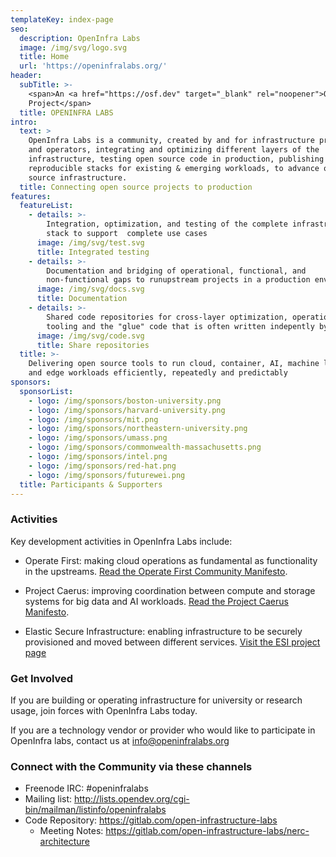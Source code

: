```yaml
---
templateKey: index-page
seo:
  description: OpenInfra Labs
  image: /img/svg/logo.svg
  title: Home
  url: 'https://openinfralabs.org/'
header:
  subTitle: >-
    <span>An <a href="https://osf.dev" target="_blank" rel="noopener">OSF</a>
    Project</span>
  title: OPENINFRA LABS
intro:
  text: >
    OpenInfra Labs is a community, created by and for infrastructure providers
    and operators, integrating and optimizing different layers of the
    infrastructure, testing open source code in production, publishing complete,
    reproducible stacks for existing & emerging workloads, to advance open
    source infrastructure.  
  title: Connecting open source projects to production
features:
  featureList:
    - details: >-
        Integration, optimization, and testing of the complete infrastructure
        stack to support  complete use cases
      image: /img/svg/test.svg
      title: Integrated testing
    - details: >-
        Documentation and bridging of operational, functional, and
        non-functional gaps to runupstream projects in a production environment
      image: /img/svg/docs.svg
      title: Documentation
    - details: >-
        Shared code repositories for cross-layer optimization, operational
        tooling and the "glue" code that is often written indepently by users
      image: /img/svg/code.svg
      title: Share repositories
  title: >-
    Delivering open source tools to run cloud, container, AI, machine learning
    and edge workloads efficiently, repeatedly and predictably
sponsors:
  sponsorList:
    - logo: /img/sponsors/boston-university.png
    - logo: /img/sponsors/harvard-university.png
    - logo: /img/sponsors/mit.png
    - logo: /img/sponsors/northeastern-university.png
    - logo: /img/sponsors/umass.png
    - logo: /img/sponsors/commonwealth-massachusetts.png
    - logo: /img/sponsors/intel.png
    - logo: /img/sponsors/red-hat.png
    - logo: /img/sponsors/futurewei.png
  title: Participants & Supporters
---
```


### Activities

Key development activities in OpenInfra Labs include:

- Operate First: making cloud operations as fundamental as functionality in the upstreams. 
[Read the Operate First Community Manifesto](/operate-first-community-manifesto/).

- Project Caerus: improving coordination between compute and storage systems for big data and AI workloads. 
[Read the Project Caerus Manifesto](https://gitlab.com/open-infrastructure-labs/caerus/-/blob/master/Manifesto.pdf).

- Elastic Secure Infrastructure: enabling infrastructure to be securely provisioned and moved between different services. 
[Visit the ESI project page](https://www.bu.edu/rhcollab/projects/esi/)

### Get Involved
If you are building or operating infrastructure for university or research usage, join forces with OpenInfra Labs today.

If you are a technology vendor or provider who would like to participate in OpenInfra labs, contact us at [info@openinfralabs.org](mailto:info@openinfralabs.org)

### Connect with the Community via these channels

- Freenode IRC: #openinfralabs
- Mailing list: <http://lists.opendev.org/cgi-bin/mailman/listinfo/openinfralabs>
- Code Repository: https://gitlab.com/open-infrastructure-labs
	- Meeting Notes: https://gitlab.com/open-infrastructure-labs/nerc-architecture
